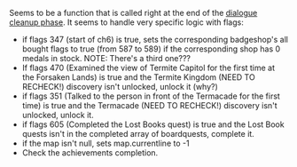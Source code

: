 Seems to be a function that is called right at the end of the [dialogue cleanup phase](../Life%20Cycle/dialogue%20cleanup%20phase.md). It seems to handle very specific logic with flags:

* if flags 347 (start of ch6) is true, sets the corresponding badgeshop's all bought flags to true (from 587 to 589) if the corresponding shop has 0 medals in stock. NOTE: There's a third one???
* If flags 470 (Examined the view of Termite Capitol for the first time at the Forsaken Lands) is true and the Termite Kingdom (NEED TO RECHECK!) discovery isn't unlocked, unlock it (why?)
* if flags 351 (Talked to the person in front of the Termacade for the first time) is true and the Termacade (NEED TO RECHECK!) discovery isn't unlocked, unlock it.
* if flags 605 (Completed the Lost Books quest) is true and the Lost Book quests isn't in the completed array of boardquests, complete it.
* if the map isn't null, sets map.currentline to -1
* Check the achievements completion.
